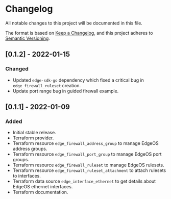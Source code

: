 # Changelog
All notable changes to this project will be documented in this file.

The format is based on [Keep a Changelog](https://keepachangelog.com/en/1.0.0/),
and this project adheres to [Semantic Versioning](https://semver.org/spec/v2.0.0.html).

## [0.1.2] - 2022-01-15
### Changed
- Updated `edge-sdk-go` dependency which fixed a critical bug in `edge_firewall_ruleset` creation.
- Update port range bug in guided firewall example.

## [0.1.1] - 2022-01-09
### Added
- Initial stable release.
- Terraform provider.
- Terraform resource `edge_firewall_address_group` to manage EdgeOS address groups.
- Terraform resource `edge_firewall_port_group` to manage EdgeOS port groups.
- Terraform resource `edge_firewall_ruleset` to manage EdgeOS rulesets.
- Terraform resource `edge_firewall_ruleset_attachment` to attach rulesets to interfaces.
- Terraform data source `edge_interface_ethernet` to get details about EdgeOS ethernet interfaces.
- Terraform documentation.
